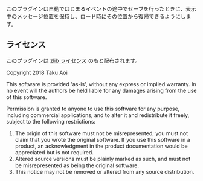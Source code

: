このプラグインは自動ではじまるイベントの途中でセーブを行ったときに、表示中のメッセージ位置を保持し、ロード時にその位置から復帰できるようにします。

## ライセンス
このプラグインは [zlib ライセンス](https://www.zlib.net/zlib_license.html) のもと配布されます。

Copyright 2018 Taku Aoi

This software is provided 'as-is', without any express or implied
warranty.  In no event will the authors be held liable for any damages
arising from the use of this software.

Permission is granted to anyone to use this software for any purpose,
including commercial applications, and to alter it and redistribute it
freely, subject to the following restrictions:

1. The origin of this software must not be misrepresented; you must not
    claim that you wrote the original software. If you use this software
    in a product, an acknowledgment in the product documentation would be
    appreciated but is not required.
2. Altered source versions must be plainly marked as such, and must not be
    misrepresented as being the original software.
3. This notice may not be removed or altered from any source distribution.
